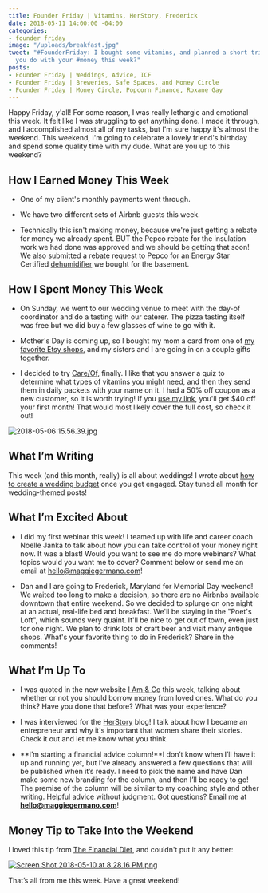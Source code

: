 ```yaml
---
title: Founder Friday | Vitamins, HerStory, Frederick
date: 2018-05-11 14:00:00 -04:00
categories:
- founder friday
image: "/uploads/breakfast.jpg"
tweet: "#FounderFriday: I bought some vitamins, and planned a short trip. What did
  you do with your #money this week?"
posts:
- Founder Friday | Weddings, Advice, ICF
- Founder Friday | Breweries, Safe Spaces, and Money Circle
- Founder Friday | Money Circle, Popcorn Finance, Roxane Gay
---
```


Happy Friday, y'all! For some reason, I was really lethargic and emotional this week. It felt like I was struggling to get anything done. I made it through, and I accomplished almost all of my tasks, but I'm sure happy it's almost the weekend. This weekend, I'm going to celebrate a lovely friend's birthday and spend some quality time with my dude. What are you up to this weekend?

## How I Earned Money This Week

* One of my client's monthly payments went through.

* We have two different sets of Airbnb guests this week.

* Technically this isn't making money, because we're just getting a rebate for money we already spent. BUT the Pepco rebate for the insulation work we had done was approved and we should be getting that soon! We also submitted a rebate request to Pepco for an Energy Star Certified [dehumidifier](https://homeenergysavings.pepco.com/appliance-rebate-program) we bought for the basement. 

## How I Spent Money This Week

* On Sunday, we went to our wedding venue to meet with the day-of coordinator and do a tasting with our caterer. The pizza tasting itself was free but we did buy a few glasses of wine to go with it.

* Mother's Day is coming up, so I bought my mom a card from one of [my favorite Etsy shops](https://www.etsy.com/shop/TheAnastasiaCo?ref=pr_faveshops), and my sisters and I are going in on a couple gifts together.

* I decided to try [Care/Of](https://takecareof.com/), finally. I like that you answer a quiz to determine what types of vitamins you might need, and then they send them in daily packets with your name on it. I had a 50% off coupon as a new customer, so it is worth trying! If you [use my link](https://takecareof.com/invites/mgwpaq), you'll get $40 off your first month! That would most likely cover the full cost, so check it out!

![2018-05-06 15.56.39.jpg](/uploads/2018-05-06%2015.56.39.jpg)

## What I’m Writing

This week (and this month, really) is all about weddings! I wrote about [how to create a wedding budget](https://www.maggiegermano.com/blog/how-to-create-a-wedding-budget/) once you get engaged. Stay tuned all month for wedding-themed posts!

## What I’m Excited About

* I did my first webinar this week! I teamed up with life and career coach Noelle Janka to talk about how you can take control of your money right now. It was a blast! Would you want to see me do more webinars? What topics would you want me to cover? Comment below or send me an email at [hello@maggiegermano.com](mailto:hello@maggiegermano.com)!

* Dan and I are going to Frederick, Maryland for Memorial Day weekend! We waited too long to make a decision, so there are no Airbnbs available downtown that entire weekend. So we decided to splurge on one night at an actual, real-life bed and breakfast. We'll be staying in the "Poet's Loft", which sounds very quaint. It'll be nice to get out of town, even just for one night. We plan to drink lots of craft beer and visit many antique shops. What's your favorite thing to do in Frederick? Share in the comments!

## What I’m Up To

* I was quoted in the new website [I Am & Co](https://iamandco.com/blog/borrowing-money) this week, talking about whether or not you should borrow money from loved ones. What do you think? Have you done that before? What was your experience?

* I was interviewed for the [HerStory](http://herstryblg.com/our-interviews/2018/5/9/interview-maggie-germano) blog! I talk about how I became an entrepreneur and why it's important that women share their stories. Check it out and let me know what you think.

* **I’m starting a financial advice column!**I don’t know when I’ll have it up and running yet, but I’ve already answered a few questions that will be published when it’s ready. I need to pick the name and have Dan make some new branding for the column, and then I’ll be ready to go! The premise of the column will be similar to my coaching style and other writing. Helpful advice without judgment. Got questions? Email me at **[hello@maggiegermano.com](mailto:hello@maggiegermano.com)**!

## Money Tip to Take Into the Weekend

I loved this tip from [The Financial Diet](http://thefinancialdiet.com/), and couldn't put it any better:

[![Screen Shot 2018-05-10 at 8.28.16 PM.png](/uploads/Screen%20Shot%202018-05-10%20at%208.28.16%20PM.png)](https://www.instagram.com/thefinancialdiet/)

That’s all from me this week. Have a great weekend!